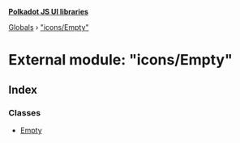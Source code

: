 **[Polkadot JS UI libraries](../README.md)**

[Globals](../globals.md) › ["icons/Empty"](_icons_empty_.md)

# External module: "icons/Empty"

## Index

### Classes

* [Empty](../classes/_icons_empty_.empty.md)